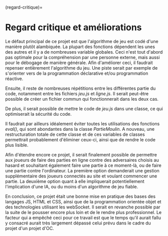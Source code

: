(regard-critique)=

# Regard critique et améliorations

Le défaut principal de ce projet est que l'algorithme de jeu est codé d'une manière plutôt alambiquée. La plupart des fonctions dépendent les unes des autres et il y a de nombreuses variable globales. Ceci n'est tout d'abord pas optimale pour la compréhension par une personne externe, mais aussi pour le débogage de manière générale. Afin d'améliorer ceci, il faudrait repenser entièrement l'algorithme du jeu. Une piste serait par exemple de s'orienter vers de la programmation déclarative et/ou programmation réactive. 

Ensuite, il reste de nombreuses répétitions entre les différentes partie du code, notamment entre les fichiers <em>jeu.js</em> et <em>ligne.js</em>. Il serait peut-être possible de créer un fichier commun qui fonctionnerait dans les deux cas.

De plus, il serait possible de mettre le code de <em>jeu.js</em> dans une classe, ce qui optimiserait la sécurité du code.

Il faudrait par ailleurs idéalement éviter toutes les utilisations des fonctions <em>eval()</em>, qui sont abondantes dans la classe <em>PartieMoulin</em>. A nouveau, une restructuration totale de cette classe et de ces variables de classes permettrait probablement d'éliminer ceux-ci, ainsi que de rendre le code plus lisible.

Afin d'étendre encore ce projet, il serait finalement possible de permettre aux joueurs de faire des parties en ligne contre des adversaires choisis au hasard et souhaitant également faire une partie à ce moment-là, ou de faire une partie contre l'ordinateur. La première option demanderait une gestion supplémentaire des joueurs connectés au site et voulant commencer une partie. La deuxième option quant à elle impliquerait potentiellement l'implication d'une IA, ou du moins d'un algorithme de jeu fiable. 

En conclusion, ce projet était une bonne mise en pratique des bases des langages JS, HTML et CSS, ainsi que de la programmation orientée objet et des technologies utilisant les webSocket. Il serait en revanche possible par la suite de le pousser encore plus loin et de le rendre plus professionnel. Le facteur qui a empêché ceci pour ce travail est que le temps qu'il aurait fallu y consacré aurait très largement dépassé celui prévu dans le cadre du projet d'un projet d'OC.

